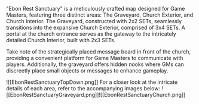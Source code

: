 
"Ebon Rest Sanctuary" is a meticulously crafted map designed for Game Masters, featuring three distinct areas: The Graveyard, Church Exterior, and Church Interior. The Graveyard, constructed with 2x2 SETs, seamlessly transitions into the expansive Church Exterior, comprised of 3x4 SETs. A portal at the church entrance serves as the gateway to the intricately detailed Church Interior, built with 2x3 SETs.

Take note of the strategically placed message board in front of the church, providing a convenient platform for Game Masters to communicate with players. Additionally, the graveyard offers hidden nooks where GMs can discreetly place small objects or messages to enhance gameplay.

![[EbonRestSanctuaryTopDown.png]]
For a closer look at the intricate details of each area, refer to the accompanying images below:
![[EbonRestSanctuaryGraveyard.png]]![[EbonRestSanctuaryChurch.png]]